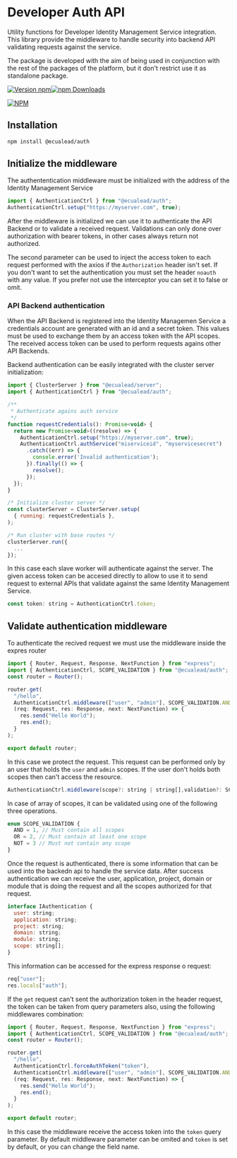 # Developer Auth API

Utility functions for Developer Identity Management Service integration. This library provide the middleware to handle security into backend API validating requests against the service.

The package is developed with the aim of being used in conjunction with the rest of the packages of the platform, but it don't restrict use it as standalone package.

[![Version npm](https://img.shields.io/npm/v/@ecualead/auth.svg?style=flat-square)](https://www.npmjs.com/package/@ecualead/auth)[![npm Downloads](https://img.shields.io/npm/dm/@ecualead/auth.svg?style=flat-square)](https://npmcharts.com/compare/@ecualead/auth?minimal=true)

[![NPM](https://nodei.co/npm/@ecualead/auth.png?downloads=true&downloadRank=true)](https://nodei.co/npm/@ecualead/auth/)

## Installation

```bash
npm install @ecualead/auth
```

## Initialize the middleware

The authententication middleware must be initialized with the address of the Identity Management Service

```js
import { AuthenticationCtrl } from "@ecualead/auth";
AuthenticationCtrl.setup("https://myserver.com", true);
```

After the middleware is initialized we can use it to authenticate the API Backend or to validate a received request. Validations can only done over authorization with bearer tokens, in other cases always return not authorized.

The second parameter can be used to inject the access token to each request performed with the axios if the `Authorization` header isn't set. If you don't want to set the authentication you must set the header `noauth` with any value. If you prefer not use the interceptor you can set it to false or omit.

### API Backend authentication

When the API Backend is registered into the Identity Managemen Service a credentials account are generated with an id and a secret token. This values must be used to exchange them by an access token with the API scopes. The received access token can be used to perform requests agains other API Backends.

Backend authentication can be easily integrated with the cluster server initialization:

```js
import { ClusterServer } from "@ecualead/server";
import { AuthenticationCtrl } from "@ecualead/auth";

/**
 * Authenticate agains auth service
 */
function requestCredentials(): Promise<void> {
  return new Promise<void>((resolve) => {
    AuthenticationCtrl.setup("https://myserver.com", true);
    AuthenticationCtrl.authService("miserviceid", "myservicesecret")
      .catch((err) => {
        console.error('Invalid authentication');
      }).finally(() => {
        resolve();
      });
  });
}

/* Initialize cluster server */
const clusterServer = ClusterServer.setup(
  { running: requestCredentials },
);

/* Run cluster with base routes */
clusterServer.run({
  ...
});
```

In this case each slave worker will authenticate against the server. The given access token can be accesed directly to allow to use it to send request to external APIs that validate against the same Identity Management Service.

```js
const token: string = AuthenticationCtrl.token;
```

## Validate authentication middleware

To authenticate the recived request we must use the middleware inside the expres router

```js
import { Router, Request, Response, NextFunction } from "express";
import { AuthenticationCtrl, SCOPE_VALIDATION } from "@ecualead/auth";
const router = Router();

router.get(
  "/hello",
  AuthenticationCtrl.middleware(["user", "admin"], SCOPE_VALIDATION.AND),
  (req: Request, res: Response, next: NextFunction) => {
    res.send("Hello World");
    res.end();
  }
);

export default router;
```

In this case we protect the request. This request can be performed only by an user that holds the `user` and `admin` scopes. If the user don't holds both scopes then can't access the resource.

```js
AuthenticationCtrl.middleware(scope?: string | string[],validation?: SCOPE_VALIDATION)
```

In case of array of scopes, it can be validated using one of the following three operations.

```js
enum SCOPE_VALIDATION {
  AND = 1, // Must contain all scopes
  OR = 2, // Must contain at least one scope
  NOT = 3 // Must not contain any scope
}
```

Once the request is authenticated, there is some information that can be used into the backedn api to handle the service data. After success authentication we can receive the user, application, project, domain or module that is doing the request and all the scopes authorized for that request.

```js
interface IAuthentication {
  user: string;
  application: string;
  project: string;
  domain: string;
  module: string;
  scope: string[];
}
```

This information can be accessed for the express response o request:

```js
req["user"];
res.locals["auth"];
```

If the `get` request can't sent the authorization token in the header request, the token can be taken from query parameters also, using the  following middlewares combination:

```js
import { Router, Request, Response, NextFunction } from "express";
import { AuthenticationCtrl, SCOPE_VALIDATION } from "@ecualead/auth";
const router = Router();

router.get(
  "/hello",
  AuthenticationCtrl.forceAuthToken("token"),
  AuthenticationCtrl.middleware(["user", "admin"], SCOPE_VALIDATION.AND),
  (req: Request, res: Response, next: NextFunction) => {
    res.send("Hello World");
    res.end();
  }
);

export default router;
```

In this case the middleware receive the access token into the `token` query parameter. By default middleware parameter can be omited and `token` is set by default, or you can change the field name.
